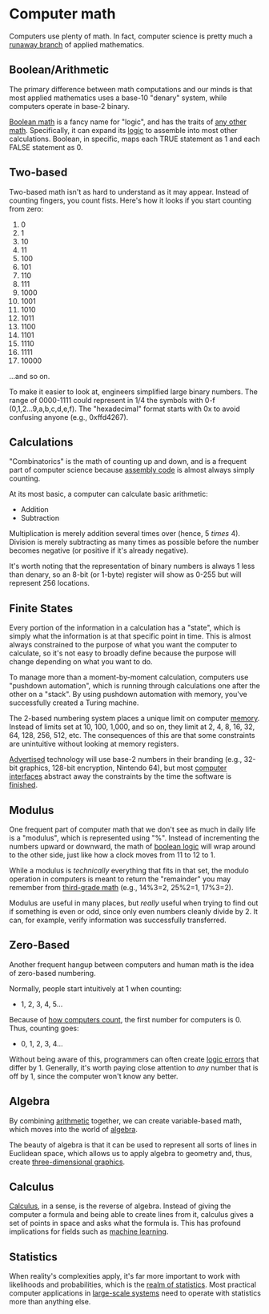 
# Computer math

Computers use plenty of math. In fact, computer science is pretty much a [runaway branch](math.md) of applied mathematics.

## Boolean/Arithmetic

The primary difference between math computations and our minds is that most applied mathematics uses a base-10 "denary" system, while computers operate in base-2 binary.

[Boolean math](logic-cs.md) is a fancy name for "logic", and has the traits of [any other math](math.md). Specifically, it can expand its [logic](logic.md) to assemble into most other calculations. Boolean, in specific, maps each TRUE statement as 1 and each FALSE statement as 0.

## Two-based

Two-based math isn't as hard to understand as it may appear. Instead of counting fingers, you count fists. Here's how it looks if you start counting from zero:

1. 0
2. 1
3. 10
4. 11
5. 100
6. 101
7. 110
8. 111
9. 1000
10. 1001
11. 1010
12. 1011
13. 1100
14. 1101
15. 1110
16. 1111
17. 10000

...and so on.

To make it easier to look at, engineers simplified large binary numbers. The range of 0000-1111 could represent in 1/4 the symbols with 0-f (0,1,2...9,a,b,c,d,e,f). The "hexadecimal" format starts with 0x to avoid confusing anyone (e.g., 0xffd4267).

## Calculations

"Combinatorics" is the math of counting up and down, and is a frequent part of computer science because [assembly code](programming-assembly.md) is almost always simply counting.

At its most basic, a computer can calculate basic arithmetic:

- Addition
- Subtraction

Multiplication is merely addition several times over (hence, 5 *times* 4). Division is merely subtracting as many times as possible before the number becomes negative (or positive if it's already negative).

It's worth noting that the representation of binary numbers is always 1 less than denary, so an 8-bit (or 1-byte) register will show as 0-255 but will represent 256 locations.

## Finite States

Every portion of the information in a calculation has a "state", which is simply what the information is at that specific point in time. This is almost always constrained to the purpose of what you want the computer to calculate, so it's not easy to broadly define because the purpose will change depending on what you want to do.

To manage more than a moment-by-moment calculation, computers use "pushdown automation", which is running through calculations one after the other on a "stack". By using pushdown automation with memory, you've successfully created a Turing machine.

The 2-based numbering system places a unique limit on computer [memory](computers-memory.md). Instead of limits set at 10, 100, 1,000, and so on, they limit at 2, 4, 8, 16, 32, 64, 128, 256, 512, etc. The consequences of this are that some constraints are unintuitive without looking at memory registers.

[Advertised](marketing.md) technology will use base-2 numbers in their branding (e.g., 32-bit graphics, 128-bit encryption, Nintendo 64), but most [computer interfaces](design-uxui.md) abstract away the constraints by the time the software is [finished](computers-software-versionctrl.md).

## Modulus

One frequent part of computer math that we don't see as much in daily life is a "modulus", which is represented using "%". Instead of incrementing the numbers upward or downward, the math of [boolean logic](logic-cs.md) will wrap around to the other side, just like how a clock moves from 11 to 12 to 1.

While a modulus is *technically* everything that fits in that set, the modulo operation in computers is meant to return the "remainder" you may remember from [third-grade math](math-algebra.md) (e.g., 14%3=2, 25%2=1, 17%3=2).

Modulus are useful in many places, but *really* useful when trying to find out if something is even or odd, since only even numbers cleanly divide by 2. It can, for example, verify information was successfully transferred.

## Zero-Based

Another frequent hangup between computers and human math is the idea of zero-based numbering.

Normally, people start intuitively at 1 when counting:

- 1, 2, 3, 4, 5...

Because of [how computers count](computers-alu.md), the first number for computers is 0. Thus, counting goes:

- 0, 1, 2, 3, 4...

Without being aware of this, programmers can often create [logic errors](computers-software-redesign.md) that differ by 1. Generally, it's worth paying close attention to *any* number that is off by 1, since the computer won't know any better.

## Algebra

By combining [arithmetic](math.md) together, we can create variable-based math, which moves into the world of [algebra](math-algebra-cs.md).

The beauty of algebra is that it can be used to represent all sorts of lines in Euclidean space, which allows us to apply algebra to geometry and, thus, create [three-dimensional graphics](graphics.md).

## Calculus

[Calculus](math-calc-cs.md), in a sense, is the reverse of algebra. Instead of giving the computer a formula and being able to create lines from it, calculus gives a set of points in space and asks what the formula is. This has profound implications for fields such as [machine learning](computers-ai-ml.md).

## Statistics

When reality's complexities apply, it's far more important to work with likelihoods and probabilities, which is the [realm of statistics](math-stat-cs.md). Most practical computer applications in [large-scale systems](computers-distsys-enterprise.md) need to operate with statistics more than anything else.
